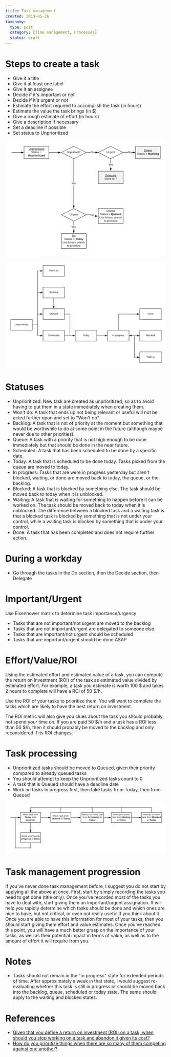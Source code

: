 ```yaml
---
title: Task management
created: 2019-05-26
taxonomy:
  type: post
  category: [Time management, Processes]
  status: draft
---
```


# Steps to create a task
* Give it a title
* Give it at least one label
* Give it an assignee
* Decide if it's important or not
* Decide if it's urgent or not
* Estimate the effort required to accomplish the task (in hours)
* Estimate the value the task brings (in $)
* Give a rough estimate of effort (in hours)
* Give a description if necessary
* Set a deadline if possible
* Set status to Unprioritized

![Task creation](images/Task-creation.png)

![Task states](images/Task-states.png)

# Statuses
* Unprioritized: New task are created as unprioritized, so as to avoid having to put them in a state immediately when creating them.
* Won't do: A task that ends up not being relevant or useful will not be acted further upon and set to "Won't do".
* Backlog: A task that is not of priority at the moment but something that would be worthwhile to do at some point in the future (although maybe never due to other priorities).
* Queue: A task with a priority that is not high enough to be done immediately but that should be done in the near future.
* Scheduled: A task that has been scheduled to be done by a specific date.
* Today: A task that is scheduled to be done today. Tasks picked from the queue are moved to today.
* In progress: Tasks that are were in progress yesterday but aren't blocked, waiting, or done are moved back to today, the queue, or the backlog.
* Blocked: A task that is blocked by something else. The task should be moved back to today when it is unblocked.
* Waiting: A task that is waiting for something to happen before it can be worked on. The task should be moved back to today when it is unblocked. The difference between a blocked task and a waiting task is that a blocked task is blocked by something that is not under your control, while a waiting task is blocked by something that is under your control.
* Done: A task that has been completed and does not require further action.

# During a workday
* Go through the tasks in the Do section, then the Decide section, then Delegate

# Important/Urgent
Use Eisenhower matrix to determine task importance/urgency
* Tasks that are not important/not urgent are moved to the backlog
* Tasks that are not important/urgent are delegated to someone else
* Tasks that are important/not urgent should be scheduled
* Tasks that are important/urgent should be done ASAP

# Effort/Value/ROI
Using the estimated effort and estimated value of a task, you can compute the return on investment (ROI) of the task as estimated value divided by estimated effort. For example, a task you estimate is worth 100 $ and takes 2 hours to complete will have a ROI of 50 \$/h.

Use the ROI of your tasks to prioritize them. You will want to complete the tasks which are likely to have the best return on investment.

The ROI metric will also give you clues about the task you should probably not spend your time on. If you are paid 50 $/h and a task has a ROI less than 50 \$/h, then it should probably be moved to the backlog and only reconsidered if its ROI changes.

# Task processing
* Unprioritized tasks should be moved to Queued, given their priority compared to already queued tasks
* You should attempt to keep the Unprioritized tasks count to 0
* A task that is Queued should have a deadline date
* Work on tasks In progress first, then take tasks from Today, then from Queued

![Task processing loop](images/Task-processing-loop.png)

# Task management progression
If you've never done task management before, I suggest you do not start by applying all the above at once. First, start by simply recording the tasks you need to get done (title only). Once you've recorded most of the tasks you have to deal with, start giving them an important/urgent assignation. It will help you rapidly determine which tasks should be done and which ones are nice to have, but not critical, or even not really useful if you think about it. Once you are able to have this information for most of your tasks, then you should start giving them effort and value estimates. Once you've reached this point, you will have a much better grasp on the importance of your tasks, as well as their potential impact in terms of value, as well as to the amount of effort it will require from you.

# Notes
* Tasks should not remain in the "in progress" state for extended periods of time. After approximately a week in that state, I would suggest re-evaluating whether this task is still in progress or should be moved back into the backlog, queue, scheduled or today state. The same should apply to the waiting and blocked states.

# References
* [Given that you define a return on investment (ROI) on a task, when should you stop working on a task and abandon it given its cost?](../../questions/2020/01/03/article.md)
* [How do you prioritize things when there are so many of them competing against one another?](../../questions/2020/01/04/article.md)

